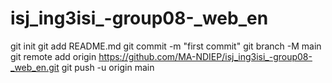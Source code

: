 # isj_ing3isi_-group08-_web_en
git init
git add README.md
git commit -m "first commit"
git branch -M main
git remote add origin https://github.com/MA-NDIEP/isj_ing3isi_-group08-_web_en.git
git push -u origin main
